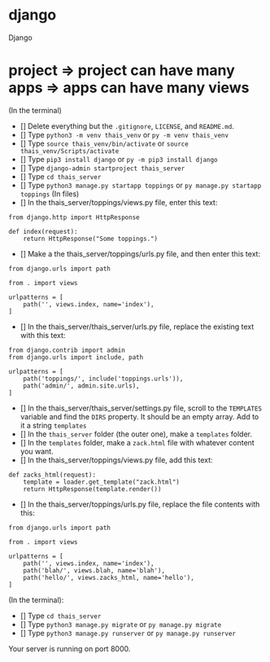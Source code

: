 # django
Django

# project => project can have many apps => apps can have many views

(In the terminal)
- [] Delete everything but the `.gitignore`, `LICENSE`, and `README.md`.
- [] Type `python3 -m venv thais_venv` or `py -m venv thais_venv`
- [] Type `source thais_venv/bin/activate` or `source thais_venv/Scripts/activate`
- [] Type `pip3 install django` or `py -m pip3 install django`
- [] Type `django-admin startproject thais_server`
- [] Type `cd thais_server`
- [] Type `python3 manage.py startapp toppings` or `py manage.py startapp toppings`
(In files)
- [] In the thais_server/toppings/views.py file, enter this text:

```
from django.http import HttpResponse

def index(request):
    return HttpResponse("Some toppings.")
```

- [] Make a the thais_server/toppings/urls.py file, and then enter this text:

```
from django.urls import path

from . import views

urlpatterns = [
    path('', views.index, name='index'),
]
```

- [] In the thais_server/thais_server/urls.py file, replace the existing text with this text:

```
from django.contrib import admin
from django.urls import include, path

urlpatterns = [
    path('toppings/', include('toppings.urls')),
    path('admin/', admin.site.urls),
]
```
- [] In the thais_server/thais_server/settings.py file, scroll to the `TEMPLATES` variable and find the `DIRS` property. It should be an empty array. Add to it a string `templates`
- [] In the `thais_server` folder (the outer one), make a `templates` folder.
- [] In the `templates` folder, make a `zack.html` file with whatever content you want.
- [] In the thais_server/toppings/views.py file, add this text:
```
def zacks_html(request):
    template = loader.get_template("zack.html")
    return HttpResponse(template.render())
```
- [] In the thais_server/toppings/urls.py file, replace the file contents with this:
```
from django.urls import path

from . import views

urlpatterns = [
    path('', views.index, name='index'),
    path('blah/', views.blah, name='blah'),
    path('hello/', views.zacks_html, name='hello'),
]
```
(In the terminal):
- [] Type `cd thais_server`
- [] Type `python3 manage.py migrate` or `py manage.py migrate`
- [] Type `python3 manage.py runserver` or `py manage.py runserver`

Your server is running on port 8000.
